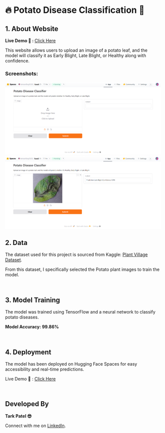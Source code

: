 <!DOCTYPE html>
<html lang="en">
<body>

  <h1> 🔥 Potato Disease Classification 🌿</h1>

  <div class="section">
        <h2>1. About Website</h2>
        <p><strong> Live Demo 🚀 : </strong><a href="https://huggingface.co/spaces/tensorboy0101/test" target="_blank">Click Here</a></p>
        <p>This website allows users to upload an image of a potato leaf, and the model will classify it as Early Blight, Late Blight, or Healthy along with confidence.</p>
        <h3>Screenshots:</h3>
        <img src="Images/screenshot1.png" alt="Web App Screenshot 1" width="600">
        <img src="Images/screenshot2.png" alt="Web App Screenshot 2" width="600">

<br>
   
 </div>

   <div class="section">
        <h2>2. Data</h2>
        <p>The dataset used for this project is sourced from Kaggle: <a href="https://www.kaggle.com/datasets/arjuntejaswi/plant-village" target="_blank">Plant Village Dataset</a>.</p>
        <p>From this dataset, I specifically selected the Potato plant images to train the model.</p>
    </div>

<br>

   <div class="section">
        <h2>3. Model Training</h2>
        <p>The model was trained using TensorFlow and a neural network to classify potato diseases.</p>
        <p><strong>Model Accuracy: 99.86% </strong></p>
        
   </div>
   
<br>

  <div class="section">
        <h2>4. Deployment</h2>
        <p>The model has been deployed on Hugging Face Spaces for easy accessibility and real-time predictions.</p>
        <p>Live Demo 🎯 : <a href="https://huggingface.co/spaces/tensorboy0101/test" target="_blank">Click Here</a></p>
    </div>
    
<br>

   <div class="section">
        <h2>Developed By</h2>
        <p><strong>Tark Patel 😎 </strong></p>
        <p>Connect with me on <a href="https://www.linkedin.com/in/tark-patel/" target="_blank">LinkedIn</a>.</p>
    </div>

</body>
</html>
